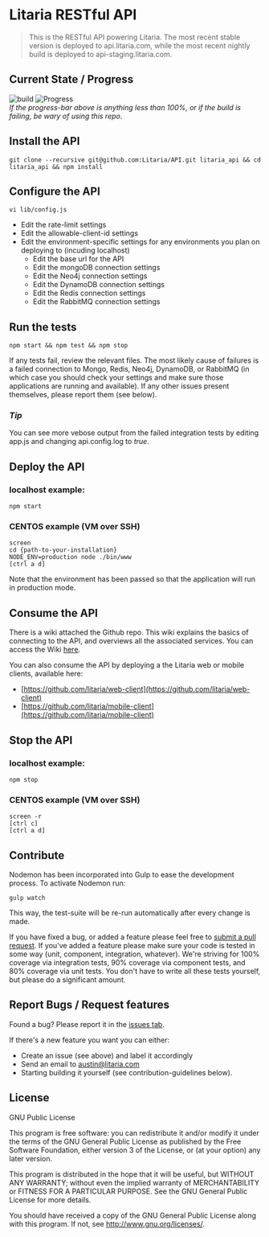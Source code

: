 Litaria RESTful API
=============

> This is the RESTful API powering Litaria. The most recent stable version is deployed to api.litaria.com, while the most recent nightly build is deployed to api-staging.litaria.com.

## Current State / Progress
![build](https://travis-ci.org/Litaria/API.svg?branch=master)
![Progress](http://progressed.io/bar/1)  
*If the progress-bar above is anything less than 100%, or if the build is failing, be wary of using this repo*.


## Install the API

```
git clone --recursive git@github.com:Litaria/API.git litaria_api && cd litaria_api && npm install
```

## Configure the API
``` 
vi lib/config.js
```
* Edit the rate-limit settings
* Edit the allowable-client-id settings
* Edit the environment-specific settings for any environments you plan on deploying to (incuding localhost)
  * Edit the base url for the API
  * Edit the mongoDB connection settings
  * Edit the Neo4j connection settings
  * Edit the DynamoDB connection settings
  * Edit the Redis connection settings
  * Edit the RabbitMQ connection settings


## Run the tests

``` 
npm start && npm test && npm stop
```

If any tests fail, review the relevant files. The most likely cause of failures is a failed connection to Mongo, Redis, Neo4j, DynamoDB, or RabbitMQ (in which case you should check your settings and make sure those applications are running and available). If any other issues present themselves, please report them (see below). 

### *Tip*
You can see more vebose output from the failed integration tests by editing app.js and changing api.config.log to *true*.


## Deploy the API
### localhost example:
```
npm start
```

### CENTOS example (VM over SSH)

```
screen
cd {path-to-your-installation}
NODE_ENV=production node ./bin/www
[ctrl a d]
```
Note that the environment has been passed so that the application will run in production mode.


## Consume the API
There is a wiki attached the Github repo. This wiki explains the basics of connecting to the API, and overviews all the associated services. You can access the Wiki [here](https://github.com/litaria/API/wiki). 

You can also consume the API by deploying a the Litaria web or mobile clients, available here:

* [https://github.com/litaria/web-client](https://github.com/litaria/web-client)
* [https://github.com/litaria/mobile-client](https://github.com/litaria/mobile-client)


## Stop the API
### localhost example:
```
npm stop
```

### CENTOS example (VM over SSH)

```
screen -r
[ctrl c]
[ctrl a d]
```

## Contribute

Nodemon has been incorporated into Gulp to ease the development process. To activate Nodemon run:

```
gulp watch
```
This way, the test-suite will be re-run automatically after every change is made. 

If you have fixed a bug, or added a feature please feel free to [submit a pull request](https://help.github.com/articles/using-pull-requests). If you've added a feature please make sure your code is tested in some way (unit, component, integration, whatever). We're striving for 100% coverage via integration tests, 90% coverage via component tests, and 80% coverage via unit tests. You don't have to write all these tests yourself, but please do a significant amount.

## Report Bugs / Request features
Found a bug? Please report it in the [issues tab](https://github.com/Litaria/API/issues/new).

If there's a new feature you want you can either:

* Create an issue (see above) and label it accordingly
* Send an email to austin@litaria.com
* Starting building it yourself (see contribution-guidelines below).

## License

GNU Public License

This program is free software: you can redistribute it and/or modify
it under the terms of the GNU General Public License as published by
the Free Software Foundation, either version 3 of the License, or
(at your option) any later version.

This program is distributed in the hope that it will be useful,
but WITHOUT ANY WARRANTY; without even the implied warranty of
MERCHANTABILITY or FITNESS FOR A PARTICULAR PURPOSE.  See the
GNU General Public License for more details.

You should have received a copy of the GNU General Public License
along with this program.  If not, see <http://www.gnu.org/licenses/>.

